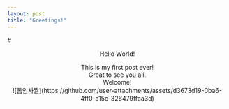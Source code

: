 ```yaml
--- 
layout: post
title: "Greetings!"
---
```

#<center>Hello World!</center>
<center>This is my first post ever!</center>

<center>Great to see you all.</center>

<center>Welcome!</center>

<center>![톰인사짤](https://github.com/user-attachments/assets/d3673d19-0ba6-4ff0-a15c-326479ffaa3d)</center>
